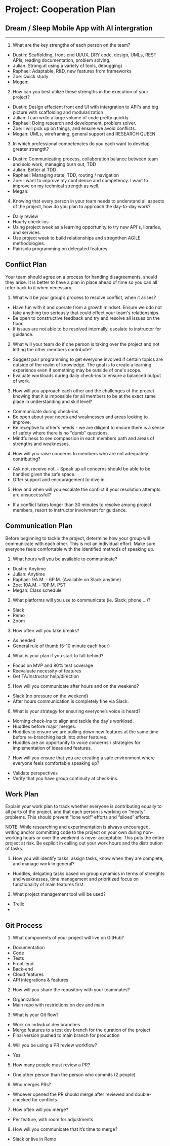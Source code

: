 # Project: Cooperation Plan

## Dream / Sleep Mobile App with AI intergration

---

1. What are the key strengths of each person on the team?
  - Dustin: Scaffolding, front-end UI/UX, DRY code, design, UMLs, REST APIs, reading documentation, problem solving.
  - Julian: Strong at using a variety of tools, debugging)
  - Raphael: Adaptable, R&D, new features from frameworks
  - Zoe: Quick study
  - Megan:
  
2. How can you best utilize these strengths in the execution of your project?
  - Dustin: Design effecient front end UI with intergration to API's and big picture with scaffolding and modularization
  - Julian: I can write a large volume of code pretty quickly
  - Raphael:  Doing research and development, problem solver.
  - Zoe: I will pick up on things, and ensure we avoid conflicts.
  - Megan: UMLs, wireframing, general support and RESEARCH QUEEN
  
3. In which professional competencies do you each want to develop greater strength?
  - Dustin: Communicating process, collaboration balance between team and solo work, managing burn out, TDD
  - Julian: Better at TDD
  - Raphael: Managing state, TDD, routing / navigation
  - Zoe: I want to improve my confidence and competency. I want to improve on my technical strength as well. 
  - Megan:
    
4. Knowing that every person in your team needs to understand all aspects of the project, how do you plan to approach the day-to-day work?
  - Daily review
  - Hourly check-ins
  - Using project week as a learning opportunity to try new API's, libraries, and services.
  - Use project week to build relationships and stregnthen AGILE methodologies.
  - Pair/solo programming on delegated features

## Conflict Plan

Your team should agree on a process for handing disagreements, should they arise. It is better to have a plan in place ahead of time so you can all refer back to it when necessary.

1. What will be your group’s process to resolve conflict, when it arises?
  - Have fun with it and operate from a growth mindset. Ensure we odo not take anything too seriously that could effect your team's relationships.
  - Be open to constructive feedback and try and resolve all issues on the floor.
  - If issues are not able to be resolved internally, escalate to instructor for guidance. 
  
2. What will your team do if one person is taking over the project and not letting the other members contribute?
  - Suggest pair programming to get everyone involved if certain topics are outside of the realm of knowledge. The goal is to create a learning experience even if something may be outside of one's scope.
  - Evaluate workloads during daily check-ins to ensure a balanced output of work.
  
3. How will you approach each other and the challenges of the project knowing that it is impossible for all members to be at the exact same place in understanding and skill level?
  - Communicate during check-ins
  - Be open about your needs and weaknesses and areas looking to improve.
  - Be receptive to other's needs - we are diligent to ensure there is a sense of safety where there is no "dumb" questions.
  - Mindfulness to see compassion in each members path and areas of strengths and weaknesses. 
  
4. How will you raise concerns to members who are not adequately contributing?
  - Ask not, receive not. - Speak up all concerns should be able to be handled given the safe space.
  - Offer support and encouragement to dive in. 
  
5. How and when will you escalate the conflict if your resolution attempts are unsuccessful?
  - If a conflict takes longer than 30 minutes to resolve among project members, resort to instructor involvment for guidance. 

## Communication Plan

Before beginning to tackle the project, determine how your group will communicate with each other. This is not an individual effort. Make sure everyone feels comfortable with the identified methods of speaking up.

1. What hours will you be available to communicate?
  - Dustin: Anytime
  - Julian: Anytime
  - Raphael: 9A.M. - 6P.M. (Available on Slack anytime) 
  - Zoe: 10A.M. - 10P.M. PST
  - Megan: Class schedule 
  
2. What platforms will you use to communicate (ie. Slack, phone …)?
  - Slack
  - Remo
  - Zoom
  
3. How often will you take breaks?
  - As needed
  - General rule of thumb (5-10 minute each hour)
  
4. What is your plan if you start to fall behind?
  - Focus on MVP and 80% test coverage
  - Reevaluate necessity of features
  - Get TA/Instructor help/direction
  
5. How will you communicate after hours and on the weekend?
  - Slack (no pressure on the weekend)
  - After hours communication is completely fine via Slack.
  
6. What is your strategy for ensuring everyone’s voice is heard?
  - Morning check-ins to align and tackle the day's workload.
  - Huddles before major merges.
  - Huddles to ensure we are pulling down new features at the same time before re-branching back into other features.
  - Huddles are an opportunity to voice concerns / strategies for implementation of ideas and features.
  
7. How will you ensure that you are creating a safe environment where everyone feels comfortable speaking up?
  - Validate perspectives
  - Verify that you have group continuity at check-ins.
  
## Work Plan

Explain your work plan to track whether everyone is contributing equally to all parts of the project, and that each person is working on “meaty” problems. This should prevent “lone wolf” efforts and “siloed” efforts.

NOTE: While researching and experimentation is always encouraged, writing and/or committing code to the project on your own during non-working hours or over the weekend is never acceptable. This puts the entire project at risk. Be explicit in calling out your work hours and the distribution of tasks.

1. How you will identify tasks, assign tasks, know when they are complete, and manage work in general?
  - Huddles, delgating tasks based on group dynamics in terms of strenghts and weaknesses, time management and prioritized focus on functionality of main features first. 

2. What project management tool will be used?
  - Trello
  - 

## Git Process

1. What components of your project will live on GitHub?
  - Documentation
  - Code
  - Tests
  - Front-end
  - Back-end
  - Cloud features
  - API integrations & features
  
2. How will you share the repository with your teammates?
  - Organization
  - Main repo with restrictions on dev and main.
  
3. What is your Git flow?
  - Work on indivdual dev branches
  - Merge features to a test dev branch for the duration of the project
  - Final version pushed to main branch for production
  
4. Will you be using a PR review workflow? 
  - Yes
    
5. How many people must review a PR?
  - One other person than the person who commits (2 people)
    
6. Who merges PRs?
  - Whoever opened the PR should merge after reviewed and double-checked for conflicts
  
7. How often will you merge?
  - Per feature, with room for adjustments
  
8. How will you communicate that it’s time to merge?
  - Slack or live in Remo